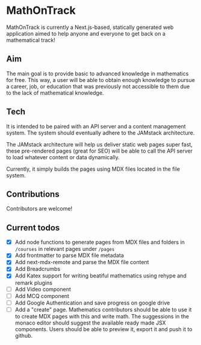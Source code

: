 # MathOnTrack

MathOnTrack is currently a Next.js-based, statically generated web application aimed to help anyone and everyone to get back on a mathematical track! 

## Aim

The main goal is to provide basic to advanced knowledge in mathematics for free. This way, a user will be able to obtain enough knowledge to pursue a career, job, or education that was previously not accessible to them due to the lack of mathematical knowledge.

## Tech

It is intended to be paired with an API server and a content management system. The system should eventually adhere to the JAMstack architecture. 

The JAMstack architecture will help us deliver static web pages super fast, these pre-rendered pages (great for SEO) will be able to call the API server to load whatever content or data dynamically.

Currently, it simply builds the pages using MDX files located in the file system.

## Contributions

Contributors are welcome!

## Current todos

- [x] Add node functions to generate pages from MDX files and folders in `/courses` in relevant pages under `/pages`
- [x] Add frontmatter to parse MDX file metadata
- [x] Add next-mdx-remote and parse the MDX file content
- [x] Add Breadcrumbs
- [x] Add Katex support for writing beatiful mathematics using rehype and remark plugins
- [ ] Add Video component
- [ ] Add MCQ component
- [ ] Add Google Authentication and save progress on google drive
- [ ] Add a "create" page. Mathematics contributors should be able to use it to create MDX pages with this and write math. The suggessions in the monaco editor should suggest the available ready made JSX components. Users should be able to preview it, export it and push it to github.
